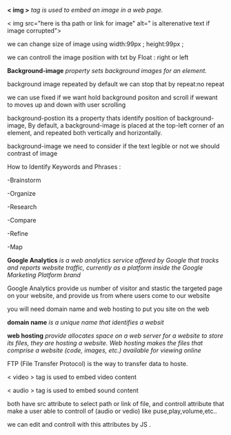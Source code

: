 
**< img >** *tag is used to embed an image in a web page.*


< img  src="here is tha path or link for image"  alt=" is alterenative text if image corrupted">

we can change size of image using width:99px ; height:99px ;

we can controll the image position with txt by Float : right or left

**Background-image**  *property sets  background images for an element.*


background image repeated by default we can stop that by repeat:no repeat


we can use fixed if we want hold background positon and scroll if wewant to moves up and down with user scrolling


background-postion its a property thats identify position of background-image, By default, a background-image is placed at the top-left corner of an element, and repeated both vertically and horizontally.


background-image we need to consider if the text legible or not we should contrast of image


How to Identify Keywords and Phrases :

-Brainstorm

-Organize

-Research

-Compare

-Refine

-Map

**Google Analytics** *is a web analytics service offered by Google that tracks and reports website traffic, currently as a platform inside the Google Marketing Platform brand*

Google Analytics provide us number of visitor and stastic the targeted page on your website, and provide us from where users come to our website

you will need domain name and web hosting to put you site on the web

**domain name** *is a unique name that identifies a websit*

**web hosting** *provide allocates space on a web server for a website to store its files, they are hosting a website. Web hosting makes the files that comprise a website (code, images, etc.) available for viewing online*

FTP (File Transfer Protocol) is the way to transfer data to hoste.

< video > tag is used to embed video content

< audio > tag is used to embed sound content


both have src attribute to select path or link of file, and controll attribute that make a user able to controll of (audio or vedio) like puse,play,volume,etc..

we can edit and controll with this attributes by JS .



